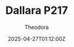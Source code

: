 ---
title: "Dallara P217"
meta_title: ""
description: "Dallara P217 LMP2 by Rollovers, ready to race!"
date: 2025-04-27T01:12:00Z
thumb: wY70jFZ
mainimage: "ykvwmpm"
cargallery: ["VTXxLoj", "py3X7Qt", "kq1LbyA"]
categories: ["Car"]
author: "Theodora"
tags: ["Dallara", "LMP2", "Le Mans Prototype", "Rollovers", "2017", "Italy"]
draft: false
link: https://mods.to/4LiZ682e8c8dd6db2
zipsize: "148 MB"
manu: Dallara
country: Italy
year: 2017
class: LMP2
engine: GK-428 4.2l V8
drivetrain: RWD
power:  603 bhp
torque: "-" 
mass: 930
speed: "-" 
gb: 6-Speed
accel: "- seconds"
creator: Rollovers
version: "-"
csp: "0.2.4"
carname: "Dallara P217"
folder: "rollovers_dallara_p217"
livery: "Included"
r2r: 0
host: "mods"
---